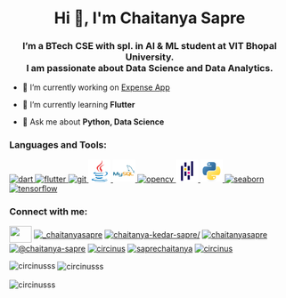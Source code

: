<h1 align="center">Hi 👋, I'm Chaitanya Sapre</h1>
<h3 align="center">I’m a BTech CSE with spl. in AI & ML student at VIT Bhopal University.<br>I am passionate about Data Science and Data Analytics.</h3>

- 🔭 I’m currently working on [Expense App](https://github.com/Circinusss/Expense-App)

- 🌱 I’m currently learning **Flutter**

- 💬 Ask me about **Python, Data Science**

<h3 align="left">Languages and Tools:</h3>
<p align="left"> <a href="https://dart.dev" target="_blank" rel="noreferrer"> <img src="https://www.vectorlogo.zone/logos/dartlang/dartlang-icon.svg" alt="dart" width="40" height="40"/> </a> <a href="https://flutter.dev" target="_blank" rel="noreferrer"> <img src="https://www.vectorlogo.zone/logos/flutterio/flutterio-icon.svg" alt="flutter" width="40" height="40"/> </a> <a href="https://git-scm.com/" target="_blank" rel="noreferrer"> <img src="https://www.vectorlogo.zone/logos/git-scm/git-scm-icon.svg" alt="git" width="40" height="40"/> </a> <a href="https://www.java.com" target="_blank" rel="noreferrer"> <img src="https://raw.githubusercontent.com/devicons/devicon/master/icons/java/java-original.svg" alt="java" width="40" height="40"/> </a> <a href="https://www.mysql.com/" target="_blank" rel="noreferrer"> <img src="https://raw.githubusercontent.com/devicons/devicon/master/icons/mysql/mysql-original-wordmark.svg" alt="mysql" width="40" height="40"/> </a> <a href="https://opencv.org/" target="_blank" rel="noreferrer"> <img src="https://www.vectorlogo.zone/logos/opencv/opencv-icon.svg" alt="opencv" width="40" height="40"/> </a> <a href="https://pandas.pydata.org/" target="_blank" rel="noreferrer"> <img src="https://raw.githubusercontent.com/devicons/devicon/2ae2a900d2f041da66e950e4d48052658d850630/icons/pandas/pandas-original.svg" alt="pandas" width="40" height="40"/> </a> <a href="https://www.python.org" target="_blank" rel="noreferrer"> <img src="https://raw.githubusercontent.com/devicons/devicon/master/icons/python/python-original.svg" alt="python" width="40" height="40"/> </a> <a href="https://seaborn.pydata.org/" target="_blank" rel="noreferrer"> <img src="https://seaborn.pydata.org/_images/logo-mark-lightbg.svg" alt="seaborn" width="40" height="40"/> </a> <a href="https://www.tensorflow.org" target="_blank" rel="noreferrer"> <img src="https://www.vectorlogo.zone/logos/tensorflow/tensorflow-icon.svg" alt="tensorflow" width="40" height="40"/> </a> </p>


<h3 align="left">Connect with me:</h3>
<p align="left">
<a href = "mailto: saprechaitanya@gmail.com"><img align="center" src="https://img.icons8.com/fluent/48/000000/gmail.png" height="30" width="40" /></a>
<a href="https://twitter.com/_chaitanyasapre" target="blank"><img align="center" src="https://raw.githubusercontent.com/rahuldkjain/github-profile-readme-generator/master/src/images/icons/Social/twitter.svg" alt="_chaitanyasapre" height="30" width="40" /></a>
<a href="https://linkedin.com/in/chaitanya-kedar-sapre/" target="blank"><img align="center" src="https://raw.githubusercontent.com/rahuldkjain/github-profile-readme-generator/master/src/images/icons/Social/linked-in-alt.svg" alt="chaitanya-kedar-sapre/" height="30" width="40" /></a>
<a href="https://kaggle.com/chaitanyasapre" target="blank"><img align="center" src="https://raw.githubusercontent.com/rahuldkjain/github-profile-readme-generator/master/src/images/icons/Social/kaggle.svg" alt="chaitanyasapre" height="30" width="40" /></a>
<a href="https://medium.com/@chaitanya-sapre" target="blank"><img align="center" src="https://raw.githubusercontent.com/rahuldkjain/github-profile-readme-generator/master/src/images/icons/Social/medium.svg" alt="@chaitanya-sapre" height="30" width="40" /></a>
<a href="https://www.codechef.com/users/circinus" target="blank"><img align="center" src="https://cdn.jsdelivr.net/npm/simple-icons@3.1.0/icons/codechef.svg" alt="circinus" height="30" width="40" /></a>
<a href="https://www.hackerrank.com/saprechaitanya" target="blank"><img align="center" src="https://raw.githubusercontent.com/rahuldkjain/github-profile-readme-generator/master/src/images/icons/Social/hackerrank.svg" alt="saprechaitanya" height="30" width="40" /></a>
<a href="https://www.leetcode.com/circinus" target="blank"><img align="center" src="https://raw.githubusercontent.com/rahuldkjain/github-profile-readme-generator/master/src/images/icons/Social/leet-code.svg" alt="circinus" height="30" width="40" /></a>
</p>


<p><img align="left" src="https://github-readme-stats.vercel.app/api/top-langs?username=circinusss&show_icons=true&locale=en&layout=compact" alt="circinusss" /></p>

<p>&nbsp;<img align="center" src="https://github-readme-stats.vercel.app/api?username=circinusss&show_icons=true&locale=en" alt="circinusss" /></p>

<p><img align="center" src="https://github-readme-streak-stats.herokuapp.com/?user=circinusss&" alt="circinusss" /></p>
